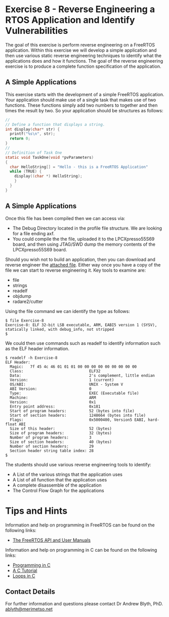 # Exercise 8 -  Reverse Engineering a RTOS Application and Identify Vulnerabilities

The goal of this exercise is perform reverse engineering on a FreeRTOS application. Within this exercise we will develop a simple application and then use various static reverse engineering techniques to identify what the applications does and how it functions. The goal of the reverse engineering exercise is to produce a complete function specification of the application.

## A Simple Applications
This exercise starts with the development of a simple FreeRTOS application. Your application should make use of a single task that makes use of two functions. These functions simply add two numbers to together and then times the result by two. So your application should be structures as follows:

```c
//
// Define a function that displays a string.
int display(char* str) {
  printf("%s\n", str);
  return 0;
}
//
// Definition of Task One
static void TaskOne(void *pvParameters)
{
  char HelloString[] = "Hello - this is a FreeRTOS Application"
  while (TRUE) {
    display((char *) HelloString);
    }
  }
}
```

## A Simple Applications
Once this file has been compiled then we can access via:

* The Debug Directory located in the profile file structure. We are looking for a file ending axf.
* You could compile the the file, uploaded it to the LPCXpresso55S69 board, and then using JTAG/SWD dump the memory contents of the LPCXpresso55S69 board.

Should you wish not to build an application, then you can download and reverse engineer the [attached file](Exercise-8). Either way once you have a copy of the file we can start to reverse engineering it. Key tools to examine are:
* file
* strings
* readelf
* objdump
* radare2/cutter

Using the file command we can identify the type as follows:
```
$ file Exercise-8
Exercise-8: ELF 32-bit LSB executable, ARM, EABI5 version 1 (SYSV), statically linked, with debug_info, not stripped
$
```

We could then use commands such as readelf to identify information such as the ELF header information.  

```
$ readelf -h Exercise-8
ELF Header:
  Magic:   7f 45 4c 46 01 01 01 00 00 00 00 00 00 00 00 00
  Class:                             ELF32
  Data:                              2's complement, little endian
  Version:                           1 (current)
  OS/ABI:                            UNIX - System V
  ABI Version:                       0
  Type:                              EXEC (Executable file)
  Machine:                           ARM
  Version:                           0x1
  Entry point address:               0x181
  Start of program headers:          52 (bytes into file)
  Start of section headers:          1248664 (bytes into file)
  Flags:                             0x5000400, Version5 EABI, hard-float ABI
  Size of this header:               52 (bytes)
  Size of program headers:           32 (bytes)
  Number of program headers:         3
  Size of section headers:           40 (bytes)
  Number of section headers:         29
  Section header string table index: 28
$
```

The students should use various reverse engineering tools to identify:
* A List of the various strings that the application uses
* A List of all function that the application uses
* A complete disassemble of the application
* The Control Flow Graph for the applications

# Tips and Hints
Information and help on programming in FreeRTOS can be found on the following links:
* [The FreeRTOS API and User Manuals](https://www.freertos.org/Documentation/RTOS_book.html)

Information and help on programming in C can be found on the following links:
* [Programming in C](https://beginnersbook.com/2014/01/c-program-structure/)
* [A C Tutorial](https://www.cprogramming.com/tutorial/c-tutorial.html?inl=nv)
* [Loops in C](https://www.tutorialspoint.com/cprogramming/c_loops.htm)

## Contact Details

For further information and questions please contact Dr Andrew Blyth, PhD. <ablyth@merimetso.net>
